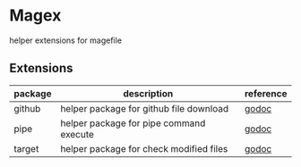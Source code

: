 # Magex

helper extensions for magefile

## Extensions

| package | description                             | reference                                                    |
| ------- | --------------------------------------- | ------------------------------------------------------------ |
| github  | helper package for github file download | [godoc](https://pkg.go.dev/github.com/iwaltgen/magex/github) |
| pipe    | helper package for pipe command execute | [godoc](https://pkg.go.dev/github.com/iwaltgen/magex/pipe)   |
| target  | helper package for check modified files | [godoc](https://pkg.go.dev/github.com/iwaltgen/magex/target) |

